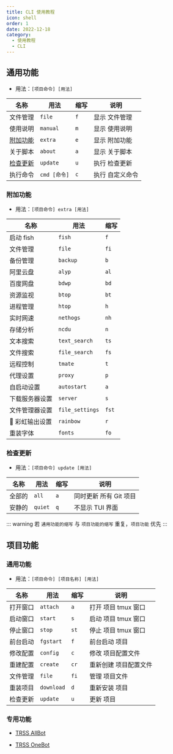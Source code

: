 ```yaml
---
title: CLI 使用教程
icon: shell
order: 1
date: 2022-12-18
category:
  - 使用教程
  - CLI
---
```


## 通用功能

- 用法：`[项目命令] [用法]`

| 名称                  | 用法         | 缩写 | 说明            |
| --------------------- | ------------ | ---- | --------------- |
| 文件管理              | `file`       | `f`  | 显示 文件管理   |
| 使用说明              | `manual`     | `m`  | 显示 使用说明   |
| [附加功能](#附加功能) | `extra`      | `e`  | 显示 附加功能   |
| 关于脚本              | `about`      | `a`  | 显示 关于脚本   |
| [检查更新](#检查更新) | `update`     | `u`  | 执行 检查更新   |
| 执行命令              | `cmd [命令]` | `c`  | 执行 自定义命令 |

### 附加功能

- 用法：`[项目命令] extra [用法]`

| 名称            | 用法            | 缩写  |
| --------------- | --------------- | ----- |
| 启动 fish       | `fish`          | `f`   |
| 文件管理        | `file`          | `fi`  |
| 备份管理        | `backup`        | `b`   |
| 阿里云盘        | `alyp`          | `al`  |
| 百度网盘        | `bdwp`          | `bd`  |
| 资源监视        | `btop`          | `bt`  |
| 进程管理        | `htop`          | `h`   |
| 实时网速        | `nethogs`       | `nh`  |
| 存储分析        | `ncdu`          | `n`   |
| 文本搜索        | `text_search`   | `ts`  |
| 文件搜索        | `file_search`   | `fs`  |
| 远程控制        | `tmate`         | `t`   |
| 代理设置        | `proxy`         | `p`   |
| 自启动设置      | `autostart`     | `a`   |
| 下载服务器设置  | `server`        | `s`   |
| 文件管理器设置  | `file_settings` | `fst` |
| 🌈 彩虹输出设置 | `rainbow`       | `r`   |
| 重装字体        | `fonts`         | `fo`  |

### 检查更新

- 用法：`[项目命令] update [用法]`

| 名称   | 用法    | 缩写 | 说明                   |
| ------ | ------- | ---- | ---------------------- |
| 全部的 | `all`   | `a`  | 同时更新 所有 Git 项目 |
| 安静的 | `quiet` | `q`  | 不显示 TUI 界面        |

::: warning
若 `通用功能的缩写` 与 `项目功能的缩写` 重复，`项目功能` 优先
:::

## 项目功能

### 通用功能

- 用法：`[项目命令] [项目名称] [用法]`

| 名称     | 用法       | 缩写 | 说明                  |
| -------- | ---------- | ---- | --------------------- |
| 打开窗口 | `attach`   | `a`  | 打开 项目 tmux 窗口   |
| 启动窗口 | `start`    | `s`  | 启动 项目 tmux 窗口   |
| 停止窗口 | `stop`     | `st` | 停止 项目 tmux 窗口   |
| 前台启动 | `fgstart`  | `f`  | 前台启动 项目         |
| 修改配置 | `config`   | `c`  | 修改 项目配置文件     |
| 重建配置 | `create`   | `cr` | 重新创建 项目配置文件 |
| 文件管理 | `file`     | `fi` | 管理 项目文件         |
| 重装项目 | `download` | `d`  | 重新安装 项目         |
| 检查更新 | `update`   | `u`  | 更新 项目             |

### 专用功能

- [<FontIcon icon="creative"/> TRSS AllBot](TRSS_AllBot.md)

- [<FontIcon icon="creative"/> TRSS OneBot](TRSS_OneBot.md)